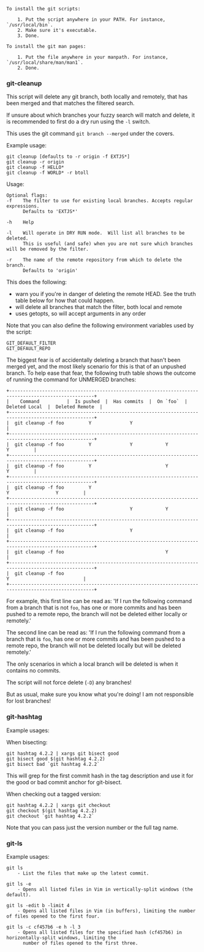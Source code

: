     To install the git scripts:

        1. Put the script anywhere in your PATH. For instance, `/usr/local/bin`.
        2. Make sure it's executable.
        3. Done.

    To install the git man pages:

        1. Put the file anywhere in your manpath. For instance, `/usr/local/share/man/man1`.
        2. Done.

### git-cleanup

This script will delete any git branch, both locally and remotely, that has been merged and that
matches the filtered search.

If unsure about which branches your fuzzy search will match and delete, it is recommended to first
do a dry run using the `-l` switch.

This uses the git command `git branch --merged` under the covers.

Example usage:

    git cleanup [defaults to -r origin -f EXTJS*]
    git cleanup -r origin
    git cleanup -f HELLO*
    git cleanup -f WORLD* -r btoll

Usage:

    Optional flags:
    -f    The filter to use for existing local branches. Accepts regular expressions.
          Defaults to 'EXTJS*'

    -h    Help

    -l    Will operate in DRY RUN mode.  Will list all branches to be deleted.
          This is useful (and safe) when you are not sure which branches will be removed by the filter.

    -r    The name of the remote repository from which to delete the branch.
          Defaults to 'origin'

This does the following:

- warn you if you're in danger of deleting the remote HEAD. See the truth table below for how that could happen.
- will delete all branches that match the filter, both local and remote
- uses getopts, so will accept arguments in any order

Note that you can also define the following environment variables used by the script:

    GIT_DEFAULT_FILTER
    GIT_DEFAULT_REPO

The biggest fear is of accidentally deleting a branch that hasn't been merged yet, and the most
likely scenario for this is that of an unpushed branch. To help ease that fear, the following
truth table shows the outcome of running the command for UNMERGED branches:
```
+-----------------------------------------------------------------------------------------------------+
|    Command          |  Is pushed  |  Has commits  |  On `foo`  |  Deleted Local  |  Deleted Remote  |
+-----------------------------------------------------------------------------------------------------+
|  git cleanup -f foo         Y              Y                                                        |
+-----------------------------------------------------------------------------------------------------+
|  git cleanup -f foo         Y              Y            Y                                 Y         |
+-----------------------------------------------------------------------------------------------------+
|  git cleanup -f foo         Y                           Y                                 Y         |
+-----------------------------------------------------------------------------------------------------+
|  git cleanup -f foo         Y                                           Y                 Y         |
+-----------------------------------------------------------------------------------------------------+
|  git cleanup -f foo                        Y            Y                                           |
+-----------------------------------------------------------------------------------------------------+
|  git cleanup -f foo                        Y                                                        |
+-----------------------------------------------------------------------------------------------------+
|  git cleanup -f foo                                     Y                                           |
+-----------------------------------------------------------------------------------------------------+
|  git cleanup -f foo                                                     Y                           |
+-----------------------------------------------------------------------------------------------------+
```
For example, this first line can be read as:
'If I run the following command from a branch that is not `foo`, has one or more commits and has
been pushed to a remote repo, the branch will not be deleted either locally or remotely.'

The second line can be read as:
'If I run the following command from a branch that is `foo`, has one or more commits and has been
pushed to a remote repo, the branch will not be deleted locally but will be deleted remotely.'

The only scenarios in which a local branch will be deleted is when it contains no commits.

The script will not force delete (`-D`) any branches!

But as usual, make sure you know what you're doing! I am not responsible for lost branches!

### git-hashtag
Example usages:

When bisecting:

    git hashtag 4.2.2 | xargs git bisect good
    git bisect good $(git hashtag 4.2.2)
    git bisect bad `git hashtag 4.2.2`

This will grep for the first commit hash in the tag description and use it for the good or bad commit anchor for git-bisect.

When checking out a tagged version:

    git hashtag 4.2.2 | xargs git checkout
    git checkout $(git hashtag 4.2.2)
    git checkout `git hashtag 4.2.2`

Note that you can pass just the version number or the full tag name.

### git-ls
Example usages:

    git ls
        - List the files that make up the latest commit.

    git ls -e
        - Opens all listed files in Vim in vertically-split windows (the default).

    git ls -edit b -limit 4
        - Opens all listed files in Vim (in buffers), limiting the number of files opened to the first four.

    git ls -c cf457b6 -e h -l 3
        - Opens all listed files for the specified hash (cf457b6) in horizontally-split windows, limiting the
          number of files opened to the first three.

